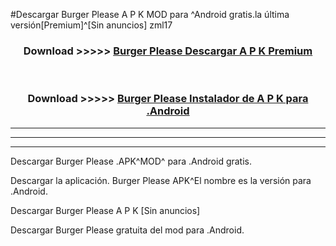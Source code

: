 #Descargar Burger Please  A P K MOD para ^Android gratis.la última versión[Premium]^[Sin anuncios] zml17



<div align="center">
<h3>Download >>>>> <a href="https://es-web.web.app/?es= ${title}">Burger Please  Descargar A P K Premium</a></h3><br>

<h3>Download >>>>> <a href="https://es-web.web.app/?es= ${title}">Burger Please  Instalador de A P K para .Android</a></h3>
</div>


----------------------------------------------------------

----------------------------------------------------------

----------------------------------------------------------

Descargar Burger Please  .APK^MOD^ para .Android gratis.

Descargar la aplicación. Burger Please  APK^El nombre es la versión para .Android.

Descargar Burger Please  A P K [Sin anuncios]

Descargar Burger Please  gratuita del mod para .Android.